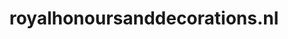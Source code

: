 ---
layout: post
title:  "royalhonoursanddecorations.nl"
internal_url:  "/data/royalhonoursanddecorations.nl.html"
categories: dutchgov
---